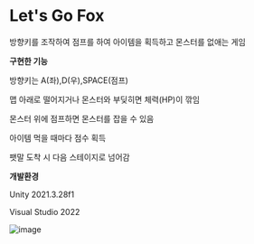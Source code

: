 # Let's Go Fox 

방향키를 조작하여 점프를 하여 아이템을 획득하고 몬스터를 없애는 게임

**구현한 기능**

방향키는 A(좌),D(우),SPACE(점프)

맵 아래로 떨어지거나 몬스터와 부딪히면 체력(HP)이 깎임

몬스터 위에 점프하면 몬스터를 잡을 수 있음

아이템 먹을 때마다 점수 획득

팻말 도착 시 다음 스테이지로 넘어감

**개발환경**

Unity 2021.3.28f1

Visual Studio 2022

![image](https://github.com/growingpsy/Programming_GURU1/assets/155442129/8ff5cb87-d9cc-4606-8ca7-1f9ecb224639)

